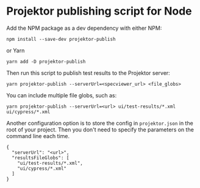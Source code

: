 # Projektor publishing script for Node

Add the NPM package as a dev dependency with either NPM:

`npm install --save-dev projektor-publish`

or Yarn

`yarn add -D projektor-publish`

Then run this script to publish test results to the Projektor server:

`yarn projektor-publish --serverUrl=<specviewer_url> <file_globs>`

You can include multiple file globs, such as:

`yarn projektor-publish --serverUrl=<url> ui/test-results/*.xml ui/cypress/*.xml`

Another configuration option is to store the config in `projektor.json` in the root of your project.
Then you don't need to specify the parameters on the command line each time.

```
{
  "serverUrl": "<url>",
  "resultsFileGlobs": [
    "ui/test-results/*.xml",
    "ui/cypress/*.xml"
  ]
}
```
